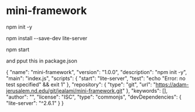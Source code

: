 # mini-framework

 npm init -y

 npm install --save-dev lite-server

 npm start



 and pput this in package.json

 {
  "name": "mini-framework",
  "version": "1.0.0",
  "description": "npm init -y",
  "main": "index.js",
  "scripts": {
    "start": "lite-server",
    "test": "echo \"Error: no test specified\" && exit 1"
  },
  "repository": {
    "type": "git",
    "url": "https://adam-jerusalem.nd.edu/git/jealami/mini-framework.git"
  },
  "keywords": [],
  "author": "",
  "license": "ISC",
  "type": "commonjs",
  "devDependencies": {
    "lite-server": "^2.6.1"
  }
}


